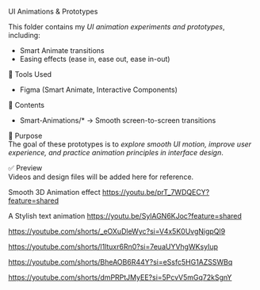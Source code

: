 UI Animations & Prototypes  

This folder contains my *UI animation experiments and prototypes*, including:  
- Smart Animate transitions  
- Easing effects (ease in, ease out, ease in-out)    

🎨 Tools Used  
- Figma (Smart Animate, Interactive Components)    

📂 Contents  
- Smart-Animations/* → Smooth screen-to-screen transitions  

🚀 Purpose  
The goal of these prototypes is to *explore smooth UI motion, improve user experience, and practice animation principles in interface design*.  

✅ Preview  
Videos and design files will be added here for reference.

Smooth 3D Animation effect 
https://youtu.be/prT_7WDQECY?feature=shared

A Stylish text animation
https://youtu.be/SylAGN6KJoc?feature=shared

https://youtube.com/shorts/_eOXuDleWyc?si=V4x5K0UvgNigpQl9

https://youtube.com/shorts/l1ltuxr6Rn0?si=7euaUYVhgWKsyIup

https://youtube.com/shorts/BheAOB6R44Y?si=eSsfc5HG1AZSSWBq

https://youtube.com/shorts/dmPRPtJMyEE?si=5PcvV5mGq72kSgnY
